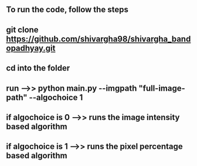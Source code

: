 ## To run the code, follow the steps
## git clone https://github.com/shivargha98/shivargha_bandopadhyay.git
## cd into the folder
## run -->> python main.py --imgpath "full-image-path" --algochoice 1
## if algochoice is 0 -->> runs the image intensity based algorithm
## if algochoice is 1 -->> runs the pixel percentage based algorithm
